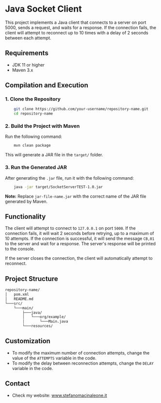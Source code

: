 # Java Socket Client

This project implements a Java client that connects to a server on port 5000, sends a request, and waits for a response. If the connection fails, the client will attempt to reconnect up to 10 times with a delay of 2 seconds between each attempt.

## Requirements

- JDK 11 or higher
- Maven 3.x

## Compilation and Execution

### 1. Clone the Repository

```sh
    git clone https://github.com/your-username/repository-name.git
    cd repository-name
```

### 2. Build the Project with Maven

Run the following command:

```sh
    mvn clean package
```

This will generate a JAR file in the `target/` folder.

### 3. Run the Generated JAR

After generating the `.jar` file, run it with the following command:

```sh
    java -jar target/SocketServerTEST-1.0.jar
```

**Note:** Replace `jar-file-name.jar` with the correct name of the JAR file generated by Maven.

## Functionality

The client will attempt to connect to `127.0.0.1` on port `5000`. If the connection fails, it will wait 2 seconds before retrying, up to a maximum of 10 attempts. If the connection is successful, it will send the message `CB,01` to the server and wait for a response. The server's response will be printed to the console.

If the server closes the connection, the client will automatically attempt to reconnect.

## Project Structure

```sh
repository-name/
│   pom.xml
│   README.md
└───src/
    └───main/
        ├───java/
        │   └───org/example/
        │       └───Main.java
        └───resources/
```

## Customization

- To modify the maximum number of connection attempts, change the value of the `ATTEMPTS` variable in the code.
- To modify the delay between reconnection attempts, change the `DELAY` variable in the code.

## Contact

- Check my website: www.stefanomacinaleone.it




